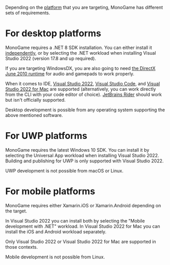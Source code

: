 Depending on the [platform](https://docs.monogame.net/articles/platforms) that you are targeting, MonoGame has different sets of requirements.

For desktop platforms
====================

MonoGame requires a .NET 8 SDK installation.
You can either install it [independently](https://dotnet.microsoft.com/download/dotnet), or by selecting the .NET workload when installing Visual Studio 2022 (version 17.8 and up required).

If you are targeting WindowsDX, you are also going to need [the DirectX June 2010 runtime](https://www.microsoft.com/en-us/download/details.aspx?id=8109) for audio and gamepads to work properly.

When it comes to IDE, [Visual Studio 2022](https://visualstudio.microsoft.com/vs/), [Visual Studio Code](https://code.visualstudio.com/), and [Visual Studio 2022 for Mac](https://visualstudio.microsoft.com/vs/mac/preview/) are supported (alternatively, you can work directly from the CLI with your code editor of choice). [JetBrains Rider](https://www.jetbrains.com/rider/) should work but isn't officially supported.

Desktop development is possible from any operating system supporting the above mentioned software.

For UWP platforms
====================

MonoGame requires the latest Windows 10 SDK.
You can install it by selecting the Universal App workload when installing Visual Studio 2022.
Building and publishing for UWP is only supported with Visual Studio 2022.

UWP development is not possible from macOS or Linux.

For mobile platforms
====================

MonoGame requires either Xamarin.iOS or Xamarin.Android depending on the target.

In Visual Studio 2022 you can install both by selecting the "Mobile development with .NET" workload.
In Visual Studio 2022 for Mac you can install the iOS and Android workload separately.

Only Visual Studio 2022 or Visual Studio 2022 for Mac are supported in those contexts.

Mobile development is not possible from Linux.
